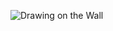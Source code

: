![Drawing on the Wall](https://user-images.githubusercontent.com/81292141/138598579-737f5c86-972d-4ab7-9bc5-457d644a8954.png)